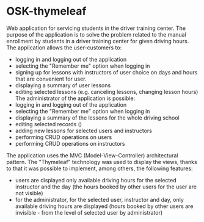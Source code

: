# OSK-thymeleaf
Web application for servicing students in the driver training center. The purpose of the application is to solve the problem related to the manual enrollment by students in a driver training center for given driving hours.
The application allows the user-customers to:
- logging in and logging out of the application
- selecting the "Remember me" option when logging in
- signing up for lessons with instructors of user choice on days and hours that are convenient for user.
- displaying a summary of user lessons
- editing selected lessons (e.g. canceling lessons, changing lesson hours)
The administrator of the application is possible:
- logging in and logging out of the application
- selecting the "Remember me" option when logging in
- displaying a summary of the lessons for the whole driving school
- editing selected records ()
- adding new lessons for selected users and instructors
- performing CRUD operations on users
- performing CRUD operations on instructors

The application uses the MVC (Model-View-Controller) architectural pattern. The "Thymeleaf" technology was used to display the views, thanks to that it was possible to implement, among others, the following features:
- users are displayed only available driving hours for the selected instructor and the day (the hours booked by other users for the user are not visible)
- for the administrator, for the selected user, instructor and day, only available driving hours are displayed (hours booked by other users are invisible - from the level of selected user by administrator)

